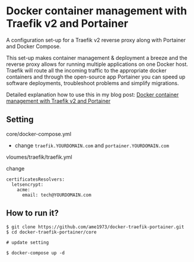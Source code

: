 # Docker container management with Traefik v2 and Portainer

A configuration set-up for a Traefik v2 reverse proxy along with Portainer and Docker Compose.

This set-up makes container management & deployment a breeze and the reverse proxy allows for running multiple applications on one Docker host. Traefik will route all the incoming traffic to the appropriate docker containers and through the open-source app Portainer you can speed up software deployments, troubleshoot problems and simplify migrations.

Detailed explanation how to use this in my blog post:
[Docker container management with Traefik v2 and Portainer](https://rafrasenberg.com/posts/docker-container-management-with-traefik-v2-and-portainer/)

## Setting

core/docker-compose.yml

- change `traefik.YOURDOMAIN.com` and `portainer.YOURDOMAIN.com`

vloumes/traefik/traefik.yml

change 

```
certificatesResolvers:
  letsencrypt:
    acme:
      email: tech@YOURDOMAIN.com
```


## How to run it?

```
$ git clone https://github.com/ame1973/docker-traefik-portainer.git
$ cd docker-traefik-portainer/core

# update setting

$ docker-compose up -d
```
